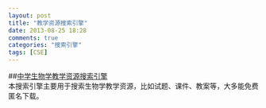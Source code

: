 ```yaml
---
layout: post
title: "教学资源搜索引擎"
date: 2013-08-25 18:28
comments: true
categories: "搜索引擎"
tags: [CSE]
---
```

##[中学生物学教学资源搜索引擎](http://www.google.com/cse/home?cx=003240028397592718084:wtlazttaiia)  
本搜索引擎主要用于搜索生物学教学资源，比如试题、课件、教案等，大多能免费匿名下载。  
